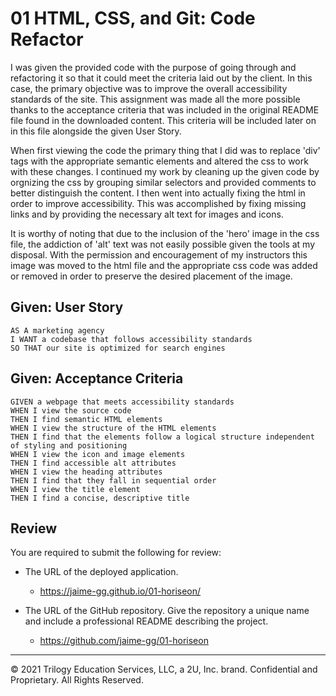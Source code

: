 # 01 HTML, CSS, and Git: Code Refactor
I was given the provided code with the purpose of going through and refactoring it so that it could meet the criteria laid out by the client. In this case, the primary objective was to improve the overall accessibility standards of the site. This assignment was made all the more possible thanks to the acceptance criteria that was included in the original README file found in the downloaded content. This criteria will be included later on in this file alongside the given User Story. 
 
When first viewing the code the primary thing that I did was to replace 'div' tags with the appropriate semantic elements and altered the css to work with these changes. I continued my work by cleaning up the given code by orgnizing the css by grouping similar selectors and provided comments to better distinguish the content. I then went into actually fixing the html in order to improve accessibility. This was accomplished by fixing missing links and by providing the necessary alt text for images and icons.
 
It is worthy of noting that due to the inclusion of the 'hero' image in the css file, the addiction of 'alt' text was not easily possible given the tools at my disposal. With the permission and encouragement of my instructors this image was moved to the html file and the appropriate css code was added or removed in order to preserve the desired placement of the image.


## Given: User Story

```
AS A marketing agency
I WANT a codebase that follows accessibility standards
SO THAT our site is optimized for search engines
```

## Given: Acceptance Criteria

```
GIVEN a webpage that meets accessibility standards
WHEN I view the source code
THEN I find semantic HTML elements
WHEN I view the structure of the HTML elements
THEN I find that the elements follow a logical structure independent of styling and positioning
WHEN I view the icon and image elements
THEN I find accessible alt attributes
WHEN I view the heading attributes
THEN I find that they fall in sequential order
WHEN I view the title element
THEN I find a concise, descriptive title
```

## Review

You are required to submit the following for review:

* The URL of the deployed application.
    - https://jaime-gg.github.io/01-horiseon/ 

* The URL of the GitHub repository. Give the repository a unique name and include a professional README describing the project.
    - https://github.com/jaime-gg/01-horiseon
    
- - -
© 2021 Trilogy Education Services, LLC, a 2U, Inc. brand. Confidential and Proprietary. All Rights Reserved.
